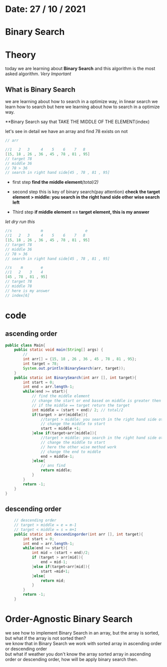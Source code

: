 # Date: 27 / 10 / 2021

# Binary Search

# Theory

today we are learning about **Binary Search** and this algorithm is the most asked algorithm. _Very Important_

## What is Binary Search

we are learning about how to search in a optimize way, in linear search we learn how to search but here we learning about how to search in a optimize way.

\*\*Binary Search say that TAKE THE MIDDLE OF THE ELEMENT(index)

let's see in detail
we have an array and find 78 exists on not

```java
// arr

//1   2   3     4    5    6    7   8
[15, 18 , 26 , 36 , 45 , 78 , 81 , 95]
// target 78
// middle 36
// 78 > 36
// search in right hand side[45 , 78 , 81 , 95]
```

- first step
  **find the middle element**_(total/2)_

- second step
  this is key of binary search(pay attention)
  **check the target element > middle: you search in the right hand side other wise search left**

- Third step
  **if middle element == target element, this is my answer**

_let dry run this_

```java
//s             m                   e
//1   2   3     4    5    6    7   8
[15, 18 , 26 , 36 , 45 , 78 , 81 , 95]
// target 78
// middle 36
// 78 > 36
// search in right hand side[45 , 78 , 81 , 95]
```

```java
//s    m        e
//1   2    3    4
[45 , 78 , 81 , 95]
// target 78
// middle 78
// here is my answer
// index[6]
```

# code

## ascending order

```java
public class Main{
    public static void main(String[] args) {
        //
        int arr[] = {15, 18 , 26 , 36 , 45 , 78 , 81 , 95};
        int target = 78;
        System.out.println(BinarySearch(arr, target));
    }
    public static int BinarySearch(int arr [], int target){
        int start = 0;
        int end = arr.length-1;
        while(end >= start){
            // find the middle element
            // change the start or end based on middle is greater then or less then
            // if the middle == target return the target
            int middle = (start + end)/ 2; // total/2
            if(target > arr[middle]){
                //target > middle: you search in the right hand side other wise search left
                // change the middle to start
                start = middle +1;
            }else if(target<arr[middle]){
                //target > middle: you search in the right hand side other wise search left
                // change the middle to start
                // here the other wise method work
                // change the end to middle
                end = middle-1;
            }else{
                // ans find
                return middle;
            }
        }
        return -1;
    }
}

```

## descending order

```java
    // descending order
    // target > middle = e = m-1
    // target < middle = s = m+1
    public static int descendingorder(int arr [], int target){
        int start = 0;
        int end = arr.length-1;
        while(end >= start){
            int mid = (start + end)/2;
            if (target > arr[mid]){
                end = mid-1;
            }else if(target<arr[mid]){
                start =mid+1;
            }else{
                return mid;
            }
        }
        return -1;
    }

```

# Order-Agnostic Binary Search

we see how to implement Binary Search in an array, but the array is sorted, but what if the array is not sorted then?
<br>
we know that in Binary Search we work with sorted array in ascending order or descending order
<br>
but what if weather you don't know the array sorted array in ascending order or descending order, how will be apply binary search then.
